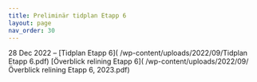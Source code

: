 ```yaml
---
title: Preliminär tidplan Etapp 6
layout: page
nav_order: 30
---
```


28 Dec 2022 – [Tidplan Etapp 6]( /wp-content/uploads/2022/09/Tidplan Etapp 6.pdf)
[Överblick relining Etapp 6]( /wp-content/uploads/2022/09/Överblick relining Etapp 6, 2023.pdf)
